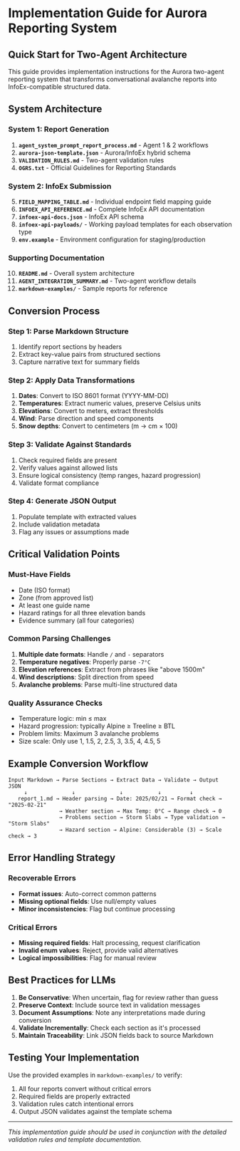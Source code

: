 # Implementation Guide for Aurora Reporting System

## Quick Start for Two-Agent Architecture

This guide provides implementation instructions for the Aurora two-agent reporting system that transforms conversational avalanche reports into InfoEx-compatible structured data.

## System Architecture

### System 1: Report Generation
1. **`agent_system_prompt_report_process.md`** - Agent 1 & 2 workflows
2. **`aurora-json-template.json`** - Aurora/InfoEx hybrid schema
3. **`VALIDATION_RULES.md`** - Two-agent validation rules
4. **`OGRS.txt`** - Official Guidelines for Reporting Standards

### System 2: InfoEx Submission  
5. **`FIELD_MAPPING_TABLE.md`** - Individual endpoint field mapping guide
6. **`INFOEX_API_REFERENCE.md`** - Complete InfoEx API documentation
7. **`infoex-api-docs.json`** - InfoEx API schema
8. **`infoex-api-payloads/`** - Working payload templates for each observation type
9. **`env.example`** - Environment configuration for staging/production

### Supporting Documentation
10. **`README.md`** - Overall system architecture
11. **`AGENT_INTEGRATION_SUMMARY.md`** - Two-agent workflow details
12. **`markdown-examples/`** - Sample reports for reference

## Conversion Process

### Step 1: Parse Markdown Structure
1. Identify report sections by headers
2. Extract key-value pairs from structured sections
3. Capture narrative text for summary fields

### Step 2: Apply Data Transformations
1. **Dates**: Convert to ISO 8601 format (YYYY-MM-DD)
2. **Temperatures**: Extract numeric values, preserve Celsius units
3. **Elevations**: Convert to meters, extract thresholds
4. **Wind**: Parse direction and speed components
5. **Snow depths**: Convert to centimeters (m → cm × 100)

### Step 3: Validate Against Standards
1. Check required fields are present
2. Verify values against allowed lists
3. Ensure logical consistency (temp ranges, hazard progression)
4. Validate format compliance

### Step 4: Generate JSON Output
1. Populate template with extracted values
2. Include validation metadata
3. Flag any issues or assumptions made

## Critical Validation Points

### Must-Have Fields
- Date (ISO format)
- Zone (from approved list)
- At least one guide name
- Hazard ratings for all three elevation bands
- Evidence summary (all four categories)

### Common Parsing Challenges
1. **Multiple date formats**: Handle `/` and `-` separators
2. **Temperature negatives**: Properly parse `-7°C`
3. **Elevation references**: Extract from phrases like "above 1500m"
4. **Wind descriptions**: Split direction from speed
5. **Avalanche problems**: Parse multi-line structured data

### Quality Assurance Checks
- Temperature logic: min ≤ max
- Hazard progression: typically Alpine ≥ Treeline ≥ BTL
- Problem limits: Maximum 3 avalanche problems
- Size scale: Only use 1, 1.5, 2, 2.5, 3, 3.5, 4, 4.5, 5

## Example Conversion Workflow

```
Input Markdown → Parse Sections → Extract Data → Validate → Output JSON
     ↓              ↓              ↓           ↓         ↓
   report_1.md → Header parsing → Date: 2025/02/21 → Format check → "2025-02-21"
                → Weather section → Max Temp: 0°C → Range check → 0
                → Problems section → Storm Slabs → Type validation → "Storm Slabs"
                → Hazard section → Alpine: Considerable (3) → Scale check → 3
```

## Error Handling Strategy

### Recoverable Errors
- **Format issues**: Auto-correct common patterns
- **Missing optional fields**: Use null/empty values
- **Minor inconsistencies**: Flag but continue processing

### Critical Errors
- **Missing required fields**: Halt processing, request clarification
- **Invalid enum values**: Reject, provide valid alternatives
- **Logical impossibilities**: Flag for manual review

## Best Practices for LLMs

1. **Be Conservative**: When uncertain, flag for review rather than guess
2. **Preserve Context**: Include source text in validation messages
3. **Document Assumptions**: Note any interpretations made during conversion
4. **Validate Incrementally**: Check each section as it's processed
5. **Maintain Traceability**: Link JSON fields back to source Markdown

## Testing Your Implementation

Use the provided examples in `markdown-examples/` to verify:
1. All four reports convert without critical errors
2. Required fields are properly extracted
3. Validation rules catch intentional errors
4. Output JSON validates against the template schema

---

*This implementation guide should be used in conjunction with the detailed validation rules and template documentation.*
